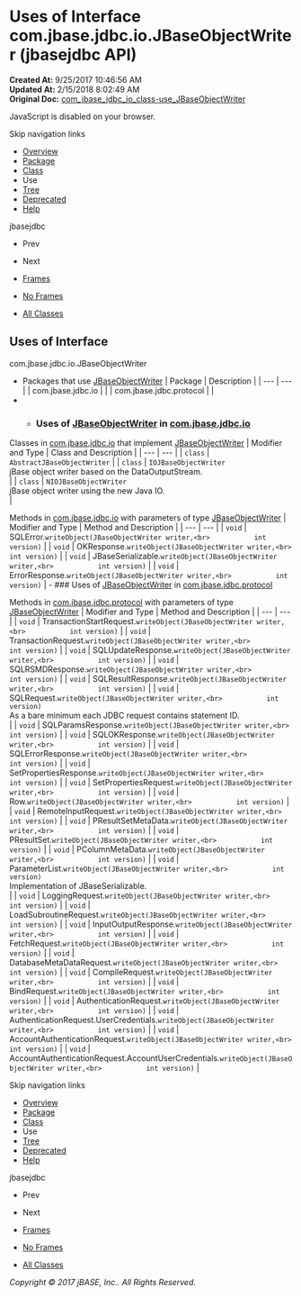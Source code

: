 # Uses of Interface com.jbase.jdbc.io.JBaseObjectWriter (jbasejdbc   API)

**Created At:** 9/25/2017 10:46:56 AM  
**Updated At:** 2/15/2018 8:02:49 AM  
**Original Doc:** [com_jbase_jdbc_io_class-use_JBaseObjectWriter](https://docs.jbase.com/39235-class-use/com_jbase_jdbc_io_class-use_JBaseObjectWriter)  

<!--<br>    try {<br>        if (location.href.indexOf('is-external=true') == -1) {<br>            parent.document.title="Uses of Interface com.jbase.jdbc.io.JBaseObjectWriter (jbasejdbc   API)";<br>        }<br>    }<br>    catch(err) {<br>    }<br>//-->
JavaScript is disabled on your browser.

Skip navigation links

- [Overview](../../../../../overview-summary.html)
- [Package](/39232-io/com_jbase_jdbc_io_package-summary)
- [Class](/39232-io/com_jbase_jdbc_io_jbaseobjectwriter "interface in com.jbase.jdbc.io")
- Use
- [Tree](/39232-io/com_jbase_jdbc_io_package-tree)
- [Deprecated](../../../../../deprecated-list.html)
- [Help](../../../../../help-doc.html)


jbasejdbc <br>

- Prev
- Next


- [Frames](../../../../../index.html?com/jbase/jdbc/io/class-use//39235-class-use/com_jbase_jdbc_io_class-use_JBaseObjectWriter)
- [No Frames](/39235-class-use/com_jbase_jdbc_io_class-use_JBaseObjectWriter)


- [All Classes](../../../../../allclasses-noframe.html)


<!--<br>  allClassesLink = document.getElementById("allclasses\_navbar\_top");<br>  if(window==top) {<br>    allClassesLink.style.display = "block";<br>  }<br>  else {<br>    allClassesLink.style.display = "none";<br>  }<br>  //-->

## Uses of Interface
com.jbase.jdbc.io.JBaseObjectWriter

- Packages that use [JBaseObjectWriter](/39232-io/com_jbase_jdbc_io_jbaseobjectwriter "interface in com.jbase.jdbc.io") | Package | Description |
| --- | --- |
| com.jbase.jdbc.io |   |
| com.jbase.jdbc.protocol |   |
- - ### Uses of [JBaseObjectWriter](/39232-io/com_jbase_jdbc_io_jbaseobjectwriter "interface in com.jbase.jdbc.io") in [com.jbase.jdbc.io](/39232-io/com_jbase_jdbc_io_package-summary)


Classes in [com.jbase.jdbc.io](/39232-io/com_jbase_jdbc_io_package-summary) that implement [JBaseObjectWriter](/39232-io/com_jbase_jdbc_io_jbaseobjectwriter "interface in com.jbase.jdbc.io") | Modifier and Type | Class and Description |
| --- | --- |
| `class` | `AbstractJBaseObjectWriter`  |
| `class` | `IOJBaseObjectWriter`<br>jBase object writer based on the DataOutputStream.<br> |
| `class` | `NIOJBaseObjectWriter`<br>jBase object writer using the new Java IO.<br> |



Methods in [com.jbase.jdbc.io](/39232-io/com_jbase_jdbc_io_package-summary) with parameters of type [JBaseObjectWriter](/39232-io/com_jbase_jdbc_io_jbaseobjectwriter "interface in com.jbase.jdbc.io") | Modifier and Type | Method and Description |
| --- | --- |
| `void` | SQLError.`writeObject(JBaseObjectWriter writer,<br>           int version)`  |
| `void` | OKResponse.`writeObject(JBaseObjectWriter writer,<br>           int version)`  |
| `void` | JBaseSerializable.`writeObject(JBaseObjectWriter writer,<br>           int version)`  |
| `void` | ErrorResponse.`writeObject(JBaseObjectWriter writer,<br>           int version)`  |
    - ### Uses of [JBaseObjectWriter](/39232-io/com_jbase_jdbc_io_jbaseobjectwriter "interface in com.jbase.jdbc.io") in [com.jbase.jdbc.protocol](/39240-protocol/com_jbase_jdbc_protocol_package-summary)


Methods in [com.jbase.jdbc.protocol](/39240-protocol/com_jbase_jdbc_protocol_package-summary) with parameters of type [JBaseObjectWriter](/39232-io/com_jbase_jdbc_io_jbaseobjectwriter "interface in com.jbase.jdbc.io") | Modifier and Type | Method and Description |
| --- | --- |
| `void` | TransactionStartRequest.`writeObject(JBaseObjectWriter writer,<br>           int version)`  |
| `void` | TransactionRequest.`writeObject(JBaseObjectWriter writer,<br>           int version)`  |
| `void` | SQLUpdateResponse.`writeObject(JBaseObjectWriter writer,<br>           int version)`  |
| `void` | SQLRSMDResponse.`writeObject(JBaseObjectWriter writer,<br>           int version)`  |
| `void` | SQLResultResponse.`writeObject(JBaseObjectWriter writer,<br>           int version)`  |
| `void` | SQLRequest.`writeObject(JBaseObjectWriter writer,<br>           int version)`<br>As a bare minimum each JDBC request contains statement ID.<br> |
| `void` | SQLParamsResponse.`writeObject(JBaseObjectWriter writer,<br>           int version)`  |
| `void` | SQLOKResponse.`writeObject(JBaseObjectWriter writer,<br>           int version)`  |
| `void` | SQLErrorResponse.`writeObject(JBaseObjectWriter writer,<br>           int version)`  |
| `void` | SetPropertiesResponse.`writeObject(JBaseObjectWriter writer,<br>           int version)`  |
| `void` | SetPropertiesRequest.`writeObject(JBaseObjectWriter writer,<br>           int version)`  |
| `void` | Row.`writeObject(JBaseObjectWriter writer,<br>           int version)`  |
| `void` | RemoteInputRequest.`writeObject(JBaseObjectWriter writer,<br>           int version)`  |
| `void` | PResultSetMetaData.`writeObject(JBaseObjectWriter writer,<br>           int version)`  |
| `void` | PResultSet.`writeObject(JBaseObjectWriter writer,<br>           int version)`  |
| `void` | PColumnMetaData.`writeObject(JBaseObjectWriter writer,<br>           int version)`  |
| `void` | ParameterList.`writeObject(JBaseObjectWriter writer,<br>           int version)`<br>Implementation of JBaseSerializable.<br> |
| `void` | LoggingRequest.`writeObject(JBaseObjectWriter writer,<br>           int version)`  |
| `void` | LoadSubroutineRequest.`writeObject(JBaseObjectWriter writer,<br>           int version)`  |
| `void` | InputOutputResponse.`writeObject(JBaseObjectWriter writer,<br>           int version)`  |
| `void` | FetchRequest.`writeObject(JBaseObjectWriter writer,<br>           int version)`  |
| `void` | DatabaseMetaDataRequest.`writeObject(JBaseObjectWriter writer,<br>           int version)`  |
| `void` | CompileRequest.`writeObject(JBaseObjectWriter writer,<br>           int version)`  |
| `void` | BindRequest.`writeObject(JBaseObjectWriter writer,<br>           int version)`  |
| `void` | AuthenticationRequest.`writeObject(JBaseObjectWriter writer,<br>           int version)`  |
| `void` | AuthenticationRequest.UserCredentials.`writeObject(JBaseObjectWriter writer,<br>           int version)`  |
| `void` | AccountAuthenticationRequest.`writeObject(JBaseObjectWriter writer,<br>           int version)`  |
| `void` | AccountAuthenticationRequest.AccountUserCredentials.`writeObject(JBaseObjectWriter writer,<br>           int version)`  |

Skip navigation links

- [Overview](../../../../../overview-summary.html)
- [Package](/39232-io/com_jbase_jdbc_io_package-summary)
- [Class](/39232-io/com_jbase_jdbc_io_jbaseobjectwriter "interface in com.jbase.jdbc.io")
- Use
- [Tree](/39232-io/com_jbase_jdbc_io_package-tree)
- [Deprecated](../../../../../deprecated-list.html)
- [Help](../../../../../help-doc.html)


jbasejdbc <br>

- Prev
- Next


- [Frames](../../../../../index.html?com/jbase/jdbc/io/class-use//39235-class-use/com_jbase_jdbc_io_class-use_JBaseObjectWriter)
- [No Frames](/39235-class-use/com_jbase_jdbc_io_class-use_JBaseObjectWriter)


- [All Classes](../../../../../allclasses-noframe.html)


<!--<br>  allClassesLink = document.getElementById("allclasses\_navbar\_bottom");<br>  if(window==top) {<br>    allClassesLink.style.display = "block";<br>  }<br>  else {<br>    allClassesLink.style.display = "none";<br>  }<br>  //-->

*Copyright © 2017 jBASE, Inc.. All Rights Reserved.*
